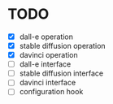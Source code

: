 # TODO
- [X] dall-e operation
- [X] stable diffusion operation
- [X] davinci operation
- [ ] dall-e interface
- [ ] stable diffusion interface
- [ ] davinci interface
- [ ] configuration hook

